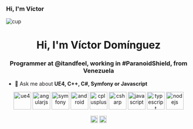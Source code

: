 ### Hi, I'm Víctor
![cup](https://user-images.githubusercontent.com/1911272/87825540-52763a80-c845-11ea-8466-7683f5fd9544.png)
<h1 align="center">Hi, I'm Víctor Domínguez</h1>
<h3 align="center">Programmer at @itandfeel, working in #ParanoidShield, from Venezuela</h3>

- 💬 Ask me about **UE4, C++, C#, Symfony or Javascript**

<p align="center">  
  <img src="https://cdn.iconscout.com/icon/free/png-64/unreal-engine-3-599431.png" alt="ue4" width="48" height="48"/> 
  <img src="https://konpa.github.io/devicon/devicon.git/icons/angularjs/angularjs-original.svg" alt="angularjs" width="48" height="48"/> 
  <img src="https://konpa.github.io/devicon/devicon.git/icons/symfony/symfony-original-wordmark.svg" alt="symfony" width="48" height="48"/>
  <img src="https://konpa.github.io/devicon/devicon.git/icons/android/android-original-wordmark.svg" alt="android" width="48" height="48"/>
  <img src="https://konpa.github.io/devicon/devicon.git/icons/cplusplus/cplusplus-original.svg" alt="cplusplus" width="48" height="48"/> 
  <img src="https://konpa.github.io/devicon/devicon.git/icons/csharp/csharp-original.svg" alt="csharp" width="48" height="48"/> 
  <img src="https://konpa.github.io/devicon/devicon.git/icons/javascript/javascript-original.svg" alt="javascript" width="48" height="48"/> 
  <img src="https://konpa.github.io/devicon/devicon.git/icons/typescript/typescript-original.svg" alt="typescript" width="48" height="48"/> 
  <img src="https://konpa.github.io/devicon/devicon.git/icons/nodejs/nodejs-original-wordmark.svg" alt="nodejs" width="48" height="48"/>
</p>

<p align="center">
<a href="https://twitter.com/hallo_w3lt" target="blank"><img align="center" src="https://cdn.jsdelivr.net/npm/simple-icons@3.0.1/icons/twitter.svg" alt="hallo_w3lt" height="20" width="20" /></a>
<a href="https://linkedin.com/in/develop3r" target="blank"><img align="center" src="https://cdn.jsdelivr.net/npm/simple-icons@3.0.1/icons/linkedin.svg" alt="develop3r" height="20" width="20" /></a>
</p>
